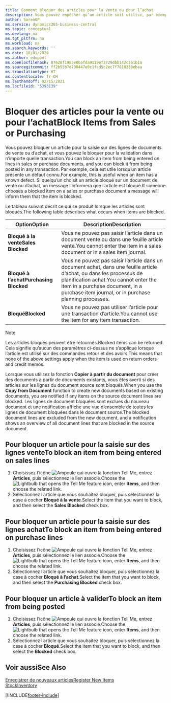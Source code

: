 ```yaml
---
title: Comment bloquer des articles pour la vente ou pour l’achat
description: Vous pouvez empêcher qu’un article soit utilisé, par exemple, dans des documents de vente ou d’achat.
author: SorenGP
ms.service: dynamics365-business-central
ms.topic: conceptual
ms.devlang: na
ms.tgt_pltfrm: na
ms.workload: na
ms.search.keywords: ''
ms.date: 10/01/2020
ms.author: edupont
ms.openlocfilehash: 87628f1983e0bafda9119ef3729dbb142c761b1a
ms.sourcegitcommit: ff2b55b7e790447e0c1fcd5c2ec7f7610338ebaa
ms.translationtype: HT
ms.contentlocale: fr-CH
ms.lasthandoff: 02/15/2021
ms.locfileid: "5393139"
---
```

# <a name="block-items-from-sales-or-purchasing"></a><span data-ttu-id="1ffdc-103">Bloquer des articles pour la vente ou pour l’achat</span><span class="sxs-lookup"><span data-stu-id="1ffdc-103">Block Items from Sales or Purchasing</span></span>
<span data-ttu-id="1ffdc-104">Vous pouvez bloquer un article pour la saisie sur des lignes de documents de vente ou d’achat, et vous pouvez le bloquer pour la validation dans n’importe quelle transaction.</span><span class="sxs-lookup"><span data-stu-id="1ffdc-104">You can block an item from being entered on lines in sales or purchase documents, and you can block it from being posted in any transaction.</span></span> <span data-ttu-id="1ffdc-105">Par exemple, cela est utile lorsqu’un article présente un défaut connu.</span><span class="sxs-lookup"><span data-stu-id="1ffdc-105">For example, this is useful when an item has a known defect.</span></span> <span data-ttu-id="1ffdc-106">Si quelqu’un choisit un article bloqué sur un document de vente ou d’achat, un message l’informera que l’article est bloqué.</span><span class="sxs-lookup"><span data-stu-id="1ffdc-106">If someone chooses a blocked item on a sales or purchase document a message will inform them that the item is blocked.</span></span>

<span data-ttu-id="1ffdc-107">Le tableau suivant décrit ce qui se produit lorsque les articles sont bloqués.</span><span class="sxs-lookup"><span data-stu-id="1ffdc-107">The following table describes what occurs when items are blocked.</span></span>  

|<span data-ttu-id="1ffdc-108">Option</span><span class="sxs-lookup"><span data-stu-id="1ffdc-108">Option</span></span>|<span data-ttu-id="1ffdc-109">Description</span><span class="sxs-lookup"><span data-stu-id="1ffdc-109">Description</span></span>|  
|--------------------|------------|  
|<span data-ttu-id="1ffdc-110">**Bloqué à la vente**</span><span class="sxs-lookup"><span data-stu-id="1ffdc-110">**Sales Blocked**</span></span>|<span data-ttu-id="1ffdc-111">Vous ne pouvez pas saisir l’article dans un document vente ou dans une feuille article vente.</span><span class="sxs-lookup"><span data-stu-id="1ffdc-111">You cannot enter the item in a sales document or in a sales item journal.</span></span>|  
|<span data-ttu-id="1ffdc-112">**Bloqué à l’achat**</span><span class="sxs-lookup"><span data-stu-id="1ffdc-112">**Purchasing Blocked**</span></span>|<span data-ttu-id="1ffdc-113">Vous ne pouvez pas saisir l’article dans un document achat, dans une feuille article d’achat, ou dans les processus de planification achat.</span><span class="sxs-lookup"><span data-stu-id="1ffdc-113">You cannot enter the item in a purchase document, in a purchase item journal, or in purchase planning processes.</span></span>|  
|<span data-ttu-id="1ffdc-114">**Bloqué**</span><span class="sxs-lookup"><span data-stu-id="1ffdc-114">**Blocked**</span></span>|<span data-ttu-id="1ffdc-115">Vous ne pouvez pas utiliser l’article pour une transaction d’article.</span><span class="sxs-lookup"><span data-stu-id="1ffdc-115">You cannot use the item for any item transaction.</span></span>|  

> [!NOTE]
> <span data-ttu-id="1ffdc-116">Les articles bloqués peuvent être retournés.</span><span class="sxs-lookup"><span data-stu-id="1ffdc-116">Blocked items can be returned.</span></span> <span data-ttu-id="1ffdc-117">Cela signifie qu’aucun des paramètres ci-dessus ne s’applique lorsque l’article est utilisé sur des commandes retour et des avoirs.</span><span class="sxs-lookup"><span data-stu-id="1ffdc-117">This means that none of the above settings apply when the item is used on return orders and credit memos.</span></span>

<span data-ttu-id="1ffdc-118">Lorsque vous utilisez la fonction **Copier à partir du document** pour créer des documents à partir de documents existants, vous êtes averti si des articles sur les lignes du document source sont bloqués.</span><span class="sxs-lookup"><span data-stu-id="1ffdc-118">When you use the **Copy from Document** function to create new documents based on existing documents, you are notified if any items on the source document lines are blocked.</span></span> <span data-ttu-id="1ffdc-119">Les lignes de document bloquées sont exclues du nouveau document et une notification affiche une vue d’ensemble de toutes les lignes de document bloquées dans le document source.</span><span class="sxs-lookup"><span data-stu-id="1ffdc-119">The blocked document lines are excluded from the new document, and a notification shows an overview of all document lines that are blocked in the source document.</span></span>

## <a name="to-block-an-item-from-being-entered-on-sales-lines"></a><span data-ttu-id="1ffdc-120">Pour bloquer un article pour la saisie sur des lignes vente</span><span class="sxs-lookup"><span data-stu-id="1ffdc-120">To block an item from being entered on sales lines</span></span>  
1.  <span data-ttu-id="1ffdc-121">Choisissez l’icône ![Ampoule qui ouvre la fonction Tell Me](media/ui-search/search_small.png "Dites-moi ce que vous voulez faire"), entrez **Articles**, puis sélectionnez le lien associé.</span><span class="sxs-lookup"><span data-stu-id="1ffdc-121">Choose the ![Lightbulb that opens the Tell Me feature](media/ui-search/search_small.png "Tell me what you want to do") icon, enter **Items**, and then choose the related link.</span></span>  
2.  <span data-ttu-id="1ffdc-122">Sélectionnez l’article que vous souhaitez bloquer, puis sélectionnez la case à cocher **Bloqué à la vente**.</span><span class="sxs-lookup"><span data-stu-id="1ffdc-122">Select the item that you want to block, and then select the **Sales Blocked** check box.</span></span>  

## <a name="to-block-an-item-from-being-entered-on-purchase-lines"></a><span data-ttu-id="1ffdc-123">Pour bloquer un article pour la saisie sur des lignes achat</span><span class="sxs-lookup"><span data-stu-id="1ffdc-123">To block an item from being entered on purchase lines</span></span>  
1.  <span data-ttu-id="1ffdc-124">Choisissez l’icône ![Ampoule qui ouvre la fonction Tell Me](media/ui-search/search_small.png "Dites-moi ce que vous voulez faire"), entrez **Articles**, puis sélectionnez le lien associé.</span><span class="sxs-lookup"><span data-stu-id="1ffdc-124">Choose the ![Lightbulb that opens the Tell Me feature](media/ui-search/search_small.png "Tell me what you want to do") icon, enter **Items**, and then choose the related link.</span></span>  
2.  <span data-ttu-id="1ffdc-125">Sélectionnez l’article que vous souhaitez bloquer, puis sélectionnez la case à cocher **Bloqué à l’achat**.</span><span class="sxs-lookup"><span data-stu-id="1ffdc-125">Select the item that you want to block, and then select the **Purchasing Blocked** check box.</span></span>  

## <a name="to-block-an-item-from-being-posted"></a><span data-ttu-id="1ffdc-126">Pour bloquer un article à valider</span><span class="sxs-lookup"><span data-stu-id="1ffdc-126">To block an item from being posted</span></span>
1. <span data-ttu-id="1ffdc-127">Choisissez l’icône ![Ampoule qui ouvre la fonction Tell Me](media/ui-search/search_small.png "Dites-moi ce que vous voulez faire"), entrez **Articles**, puis sélectionnez le lien associé.</span><span class="sxs-lookup"><span data-stu-id="1ffdc-127">Choose the ![Lightbulb that opens the Tell Me feature](media/ui-search/search_small.png "Tell me what you want to do") icon, enter **Items**, and then choose the related link.</span></span>
2. <span data-ttu-id="1ffdc-128">Sélectionnez l’article que vous souhaitez bloquer, puis sélectionnez la case à cocher **Bloqué**.</span><span class="sxs-lookup"><span data-stu-id="1ffdc-128">Select the item that you want to block, and then select the **Blocked** check box.</span></span>

## <a name="see-also"></a><span data-ttu-id="1ffdc-129">Voir aussi</span><span class="sxs-lookup"><span data-stu-id="1ffdc-129">See Also</span></span>  
[<span data-ttu-id="1ffdc-130">Enregistrer de nouveaux articles</span><span class="sxs-lookup"><span data-stu-id="1ffdc-130">Register New Items</span></span>](inventory-how-register-new-items.md)  
[<span data-ttu-id="1ffdc-131">Stock</span><span class="sxs-lookup"><span data-stu-id="1ffdc-131">Inventory</span></span>](inventory-manage-inventory.md)  


[!INCLUDE[footer-include](includes/footer-banner.md)]